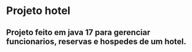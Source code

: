 # Projeto hotel

## Projeto feito em java 17 para gerenciar funcionarios, reservas e hospedes de um hotel.